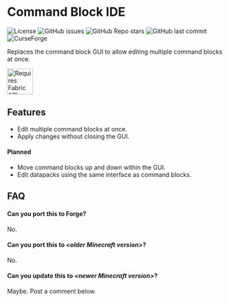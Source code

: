 # Command Block IDE
![License](https://img.shields.io/github/license/arm32x/command-block-ide?style=flat-square) ![GitHub issues](https://img.shields.io/github/issues/arm32x/command-block-ide?logo=github&style=flat-square) ![GitHub Repo stars](https://img.shields.io/github/stars/arm32x/command-block-ide?logo=github&style=flat-square) ![GitHub last commit](https://img.shields.io/github/last-commit/arm32x/command-block-ide?logo=github&style=flat-square) ![CurseForge](https://curse.nikky.moe/api/img/000000?style=flat-square&logo)

Replaces the command block GUI to allow editing multiple command blocks at once.

<img title="Requires Fabric API" src="https://i.imgur.com/HabVZJR.png" height="60" />

## Features

  - Edit multiple command blocks at once.
  - Apply changes without closing the GUI.

#### Planned

  - Move command blocks up and down within the GUI.
  - Edit datapacks using the same interface as command blocks.

## FAQ

#### Can you port this to Forge?

No.

#### Can you port this to *\<older Minecraft version>*?

No.

#### Can you update this to *\<newer Minecraft version>*?

Maybe. Post a comment below.